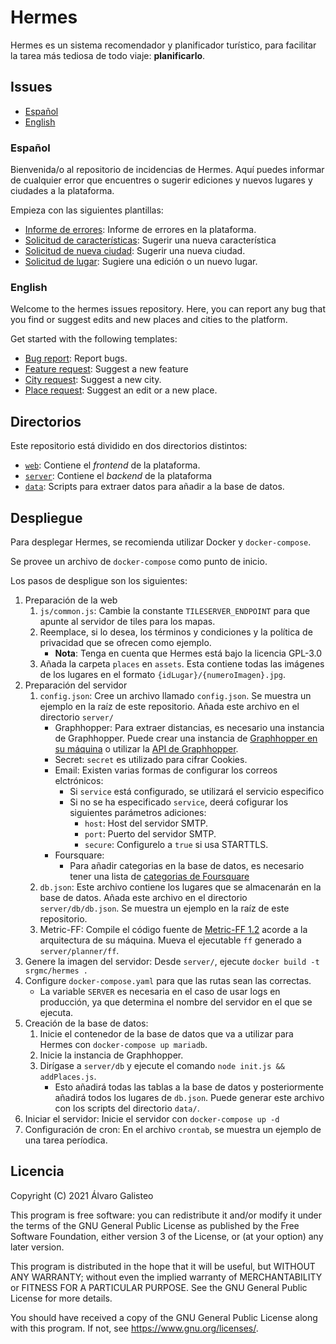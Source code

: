 # Hermes

Hermes es un sistema recomendador y planificador turístico, para facilitar la tarea más tediosa de todo viaje: **planificarlo**.

## Issues

- [Español](#español)
- [English](#english)

### Español

Bienvenida/o al repositorio de incidencias de Hermes. Aquí puedes informar de cualquier error que encuentres o sugerir ediciones y nuevos lugares y ciudades a la plataforma.

Empieza con las siguientes plantillas:

- [Informe de errores](https://github.com/SrGMC/hermes-issues/issues/new?assignees=SrGMC&labels=bug&template=es_bug_report.md&title=%5BBUG%5D+): Informe de errores en la plataforma.
- [Solicitud de características](https://github.com/SrGMC/hermes-issues/issues/new?assignees=SrGMC&labels=enhancement&template=es_feature_request.md&title=%5BFEATURE%5D+): Sugerir una nueva característica
- [Solicitud de nueva ciudad](https://github.com/SrGMC/hermes-issues/issues/new?assignees=SrGMC&labels=city+request&template=es_city_request.md&title=%5BCIUDAD%5D+): Sugerir una nueva ciudad.
- [Solicitud de lugar](https://github.com/SrGMC/hermes-issues/issues/new?assignees=SrGMC&labels=place+request&template=es_place_request.md&title=%5BLUGAR%5D+): Sugiere una edición o un nuevo lugar.

### English

Welcome to the hermes issues repository. Here, you can report any bug that you find or suggest edits and new places and cities to the platform.

Get started with the following templates:
- [Bug report](https://github.com/SrGMC/hermes-issues/issues/new?assignees=SrGMC&labels=bug&template=en_bug_report.md&title=%5BBUG%5D+): Report bugs.
- [Feature request](https://github.com/SrGMC/hermes-issues/issues/new?assignees=SrGMC&labels=enhancement&template=en_feature_request.md&title=%5BFEATURE%5D+): Suggest a new feature
- [City request](https://github.com/SrGMC/hermes-issues/issues/new?assignees=SrGMC&labels=city+request&template=en_city_request.md&title=%5BCITY%5D+): Suggest a new city.
- [Place request](https://github.com/SrGMC/hermes-issues/issues/new?assignees=SrGMC&labels=place+request&template=en_place_request.md&title=%5BPLACE%5D+): Suggest an edit or a new place.

## Directorios

Este repositorio está dividido en dos directorios distintos:

- [`web`](web/): Contiene el _frontend_ de la plataforma.
- [`server`](server/): Contiene el _backend_ de la plataforma
- [`data`](data/): Scripts para extraer datos para añadir a la base de datos.

## Despliegue

Para desplegar Hermes, se recomienda utilizar Docker y `docker-compose`.

Se provee un archivo de `docker-compose` como punto de inicio.

Los pasos de despligue son los siguientes:

1. Preparación de la web
    1. `js/common.js`: Cambie la constante `TILESERVER_ENDPOINT` para que apunte al servidor de tiles para los mapas.
    2. Reemplace, si lo desea, los términos y condiciones y la política de privacidad que se ofrecen como ejemplo.
        - **Nota**: Tenga en cuenta que Hermes está bajo la licencia GPL-3.0 
    3. Añada la carpeta `places` en `assets`. Esta contiene todas las imágenes de los lugares en el formato `{idLugar}/{numeroImagen}.jpg`.
2. Preparación del servidor
    1. `config.json`: Cree un archivo llamado `config.json`. Se muestra un ejemplo en la raíz de este repositorio. Añada este archivo en el directorio `server/`
        - Graphhopper: Para extraer distancias, es necesario una instancia de Graphhopper. Puede crear una instancia de [Graphhopper en su máquina](https://github.com/graphhopper/graphhopper) o utilizar la [API de Graphhopper](https://www.graphhopper.com/pricing/).
        - Secret: `secret` es utilizado para cifrar Cookies.
        - Email: Existen varias formas de configurar los correos elctrónicos:
            + Si `service` está configurado, se utilizará el servicio especifico
            + Si no se ha especificado `service`, deerá cofigurar los siguientes parámetros adiciones:
                * `host`: Host del servidor SMTP.
                * `port`: Puerto del servidor SMTP.
                * `secure`: Configurelo a `true` si usa STARTTLS.
        - Foursquare:
            + Para añadir categorias en la base de datos, es necesario tener una lista de [categorias de Foursquare](https://developer.foursquare.com/docs/build-with-foursquare/categories/)
    2. `db.json`: Este archivo contiene los lugares que se almacenarán en la base de datos. Añada este archivo en el directorio `server/db/db.json`. Se muestra un ejemplo en la raíz de este repositorio.
    3. Metric-FF: Compile el código fuente de [Metric-FF 1.2](https://fai.cs.uni-saarland.de/hoffmann/metric-ff.html) acorde a la arquitectura de su máquina. Mueva el ejecutable `ff` generado a  `server/planner/ff`.
3. Genere la imagen del servidor: Desde `server/`, ejecute `docker build -t srgmc/hermes .`
4. Configure  `docker-compose.yaml` para que las rutas sean las correctas.
    - La variable `SERVER` es necesaria en el caso de usar logs en producción, ya que determina el nombre del servidor en el que se ejecuta.
5. Creación de la base de datos: 
    1. Inicie el contenedor de la base de datos que va a utilizar para Hermes con `docker-compose up mariadb`.
    2. Inicie la instancia de Graphhopper.
    3. Dirígase a `server/db` y ejecute el comando `node init.js && addPlaces.js`. 
        - Esto añadirá todas las tablas a la base de datos y posteriormente añadirá todos los lugares de `db.json`. Puede generar este archivo con los scripts del directorio `data/`.
6. Iniciar el servidor: Inicie el servidor con `docker-compose up -d`
7. Configuración de cron: En el archivo `crontab`, se muestra un ejemplo de una tarea períodica.

## Licencia

Copyright (C) 2021  Álvaro Galisteo

This program is free software: you can redistribute it and/or modify
it under the terms of the GNU General Public License as published by
the Free Software Foundation, either version 3 of the License, or
(at your option) any later version.

This program is distributed in the hope that it will be useful,
but WITHOUT ANY WARRANTY; without even the implied warranty of
MERCHANTABILITY or FITNESS FOR A PARTICULAR PURPOSE.  See the
GNU General Public License for more details.

You should have received a copy of the GNU General Public License
along with this program.  If not, see <https://www.gnu.org/licenses/>.
